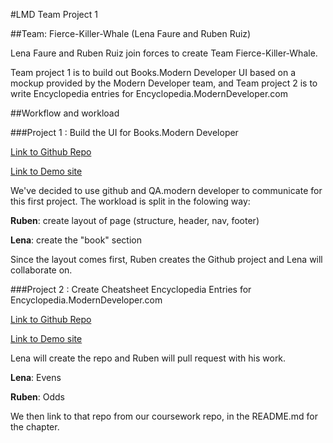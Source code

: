 #LMD Team Project 1

##Team: Fierce-Killer-Whale (Lena Faure and Ruben Ruiz)

Lena Faure and Ruben Ruiz join forces to create Team Fierce-Killer-Whale.

Team project 1 is to build out Books.Modern Developer UI based on a mockup provided by the Modern Developer team, and Team project 2 is to write Encyclopedia entries for Encyclopedia.ModernDeveloper.com


##Workflow and workload

###Project 1 : Build the UI for Books.Modern Developer

[Link to Github Repo](https://github.com/carpefukendiem/LMD-TeamProject1)

[Link to Demo site]()

We've decided to use github and QA.modern developer to communicate for this first project. The workload is split in the folowing way: 

**Ruben**: create layout of page (structure, header, nav, footer)

**Lena**: create the "book" section

Since the layout comes first, Ruben creates the Github project and Lena will collaborate on.


###Project 2 : Create Cheatsheet Encyclopedia Entries for Encyclopedia.ModernDeveloper.com

[Link to Github Repo](https://github.com/lenafaure/LMD-TeamProject2)

[Link to Demo site]()

Lena will create the repo and Ruben will pull request with his work.

**Lena**: Evens

**Ruben**: Odds

We then link to that repo from our coursework repo, in the README.md for the chapter. 

